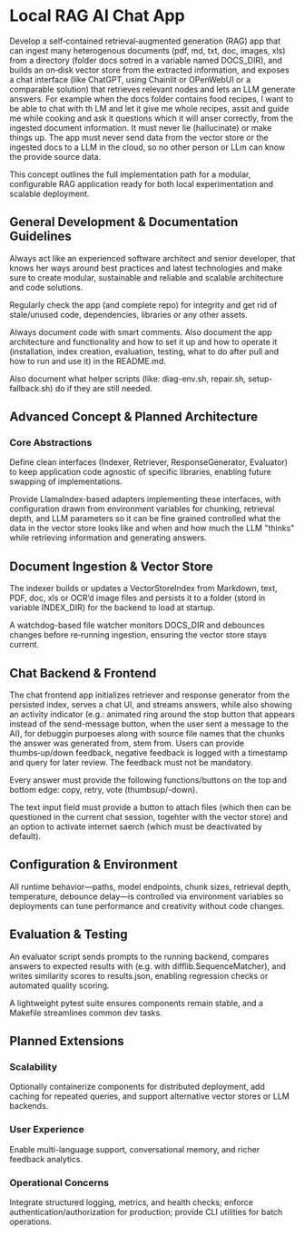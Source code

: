 # Local RAG AI Chat App

Develop a self‑contained retrieval‑augmented generation (RAG) app that can ingest many heterogenous documents (pdf, md, txt, doc, images, xls) from a directory (folder docs sotred in a variable named DOCS_DIR), and builds an on‑disk vector store from the extracted information, and exposes a chat interface (like ChatGPT, using Chainlit or OPenWebUI or a comparable solution) that retrieves relevant nodes and lets an LLM generate answers. For example when the docs folder contains food recipes, I want to be able to chat with th LM and let it give me whole recipes, assit and guide me while cooking and ask it questions which it will anser correctly, from the ingested document information. It must never lie (hallucinate) or make things up. The app must never send data from the vector store or the ingested docs to a LLM in the cloud, so no other person or LLm can know the provide source data.

This concept outlines the full implementation path for a modular, configurable RAG application ready for both local experimentation and scalable deployment.


## General Development & Documentation Guidelines

Always act like an experienced software architect and senior developer, that knows her ways around best practices and latest technologies and make sure to create modular, sustainable and reliable and scalable architecture and code solutions.

Regularly check the app (and complete repo) for integrity and get rid of stale/unused code, dependencies, libraries or any other assets.

Always document code with smart comments. Also document the app architecture and functionality and how to set it up and how to operate it  (installation, index creation, evaluation, testing, what to do after pull and how to run and use it) in the README.md.

Also document what helper scripts (like: diag-env.sh, repair.sh, setup-fallback.sh) do if they are still needed.



## Advanced Concept & Planned Architecture


### Core Abstractions

Define clean interfaces (Indexer, Retriever, ResponseGenerator, Evaluator) to keep application code agnostic of specific libraries, enabling future swapping of implementations.

Provide LlamaIndex-based adapters implementing these interfaces, with configuration drawn from environment variables for chunking, retrieval depth, and LLM parameters so it can be fine grained controlled what the data in the vector store looks like and when and how much the LLM "thinks" while retrieving information and generating answers.


## Document Ingestion & Vector Store

The indexer builds or updates a VectorStoreIndex from Markdown, text, PDF, doc, xls or OCR’d image files and persists it to a folder (stord in variable INDEX_DIR) for the backend to load at startup.

A watchdog-based file watcher monitors DOCS_DIR and debounces changes before re‑running ingestion, ensuring the vector store stays current.


## Chat Backend & Frontend

The chat frontend app initializes retriever and response generator from the persisted index, serves a chat UI, and streams answers, while also showing an activity indicator (e.g.: animated ring around the stop button that appears instead of the send-message button, when the user sent a message to the AI), for debuggin purpoeses along with source file names that the chunks the answer was generated from, stem from. Users can provide thumbs‑up/down feedback, negative feedback is logged with a timestamp and query for later review. The feedback must not be mandatory. 

Every answer must provide the following functions/buttons on the top and bottom edge: copy, retry, vote (thumbsup/-down).

The text input field must provide a button to attach files (which then can be questioned in the current chat session, togehter with the vector store) and an option to activate internet saerch (which must be deactivated by default).


## Configuration & Environment

All runtime behavior—paths, model endpoints, chunk sizes, retrieval depth, temperature, debounce delay—is controlled via environment variables so deployments can tune performance and creativity without code changes.


## Evaluation & Testing

An evaluator script sends prompts to the running backend, compares answers to expected results with (e.g. with difflib.SequenceMatcher), and writes similarity scores to results.json, enabling regression checks or automated quality scoring.

A lightweight pytest suite ensures components remain stable, and a Makefile streamlines common dev tasks.


## Planned Extensions

### Scalability
Optionally containerize components for distributed deployment, add caching for repeated queries, and support alternative vector stores or LLM backends.

### User Experience
Enable multi-language support, conversational memory, and richer feedback analytics.

### Operational Concerns
Integrate structured logging, metrics, and health checks; enforce authentication/authorization for production; provide CLI utilities for batch operations.


